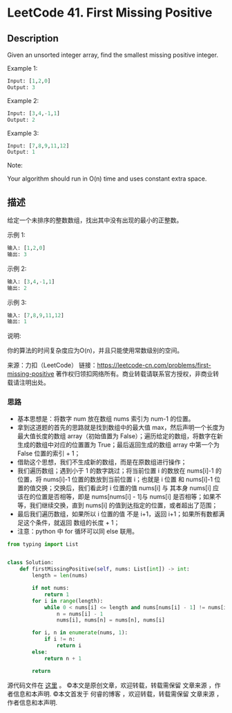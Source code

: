# LeetCode 41. First Missing Positive

## Description

Given an unsorted integer array, find the smallest missing positive integer.

Example 1:

```py
Input: [1,2,0]
Output: 3
```
Example 2:

```py
Input: [3,4,-1,1]
Output: 2
```
Example 3:

```py
Input: [7,8,9,11,12]
Output: 1
```

Note:

Your algorithm should run in O(n) time and uses constant extra space.

## 描述

给定一个未排序的整数数组，找出其中没有出现的最小的正整数。

示例 1:

```py
输入: [1,2,0]
输出: 3
```

示例 2:
```py
输入: [3,4,-1,1]
输出: 2
```

示例 3:

```py
输入: [7,8,9,11,12]
输出: 1
```
说明:

你的算法的时间复杂度应为O(n)，并且只能使用常数级别的空间。

来源：力扣（LeetCode）
链接：https://leetcode-cn.com/problems/first-missing-positive
著作权归领扣网络所有。商业转载请联系官方授权，非商业转载请注明出处。

### 思路

* 基本思想是：将数字 num 放在数组 nums 索引为 num-1 的位置。
* 拿到这道题的首先的思路就是找到数组中的最大值 max，然后声明一个长度为最大值长度的数组 array（初始值置为 False）；遍历给定的数组，将数字在新生成的数组中对应的位置置为 True；最后返回生成的数组 array 中第一个为 False 位置的索引 + 1；
* 借助这个思想，我们不生成新的数组，而是在原数组进行操作；
* 我们遍历数组；遇到小于 1 的数字跳过；将当前位置 i 的数放在 nums\[i]-1 的位置，将 nums\[i]-1 位置的数放到当前位置 i；也就是 i 位置 和 nums[i]-1 位置的值交换；交换后，我们看此时 i 位置的值 nums[i] 与 其本身 nums[i] 应该在的位置是否相等，即是 nums[nums[i] - 1]与 nums[i] 是否相等；如果不等，我们继续交换，直到 nums[i] 的值到达指定的位置，或者超出了范围；
* 最后我们遍历数组，如果所以 i 位置的值 不是 i+1，返回 i+1；如果所有数都满足这个条件，就返回 数组的长度 + 1；
* 注意：python 中 for 循环可以同 else 联用。

```py
from typing import List


class Solution:
    def firstMissingPositive(self, nums: List[int]) -> int:
        length = len(nums)

        if not nums:
            return 1
        for i in range(length):
            while 0 < nums[i] <= length and nums[nums[i] - 1] != nums[i]:
                n = nums[i] - 1
                nums[i], nums[n] = nums[n], nums[i]

        for i, n in enumerate(nums, 1):
            if i != n:
                return i
        else:
            return n + 1

        return
```

源代码文件在 [这里](https://github.com/ruicore/Algorithm/blob/master/LeetCode/2019-08-11-41-First-Missing-Positive.py) 。
©本文是原创文章，欢迎转载，转载需保留 文章来源 ，作者信息和本声明.
©本文首发于 何睿的博客 ，欢迎转载，转载需保留 文章来源 ，作者信息和本声明.
